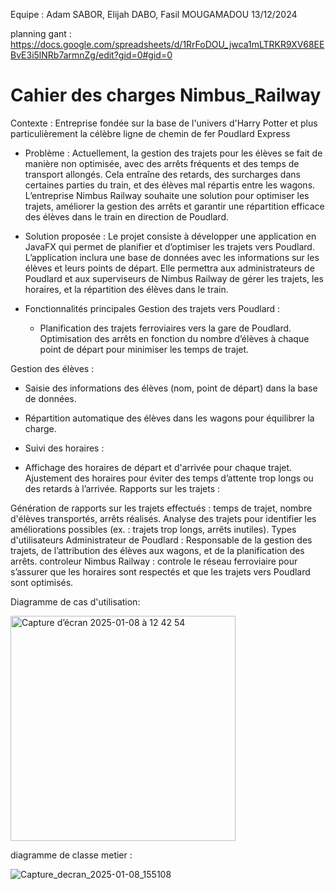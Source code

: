 Equipe : Adam SABOR, Elijah DABO, Fasil MOUGAMADOU
13/12/2024


planning gant : https://docs.google.com/spreadsheets/d/1RrFoDOU_jwca1mLTRKR9XV68EEBvE3i5lNRb7armnZg/edit?gid=0#gid=0
# Cahier des charges Nimbus_Railway
Contexte : Entreprise fondée sur la base de l'univers d'Harry Potter et plus particulièrement la célèbre ligne de chemin de fer Poudlard Express
   
   - Problème : Actuellement, la gestion des trajets pour les élèves se fait de manière non optimisée, avec des arrêts fréquents et des temps de transport allongés. Cela entraîne des retards, des surcharges dans certaines parties du train, et des élèves mal répartis entre les wagons. L’entreprise Nimbus Railway souhaite une solution pour optimiser les trajets, améliorer la gestion des arrêts et garantir une répartition efficace des élèves dans le train en direction de Poudlard.
  
   - Solution proposée :
     Le projet consiste à développer une application en JavaFX qui permet de planifier et d’optimiser les trajets vers Poudlard. L’application inclura une base de données avec les informations sur les élèves et leurs points de départ. Elle permettra aux administrateurs de Poudlard et aux superviseurs de Nimbus Railway de gérer les trajets, les horaires, et la répartition des élèves dans le train.

- Fonctionnalités principales
Gestion des trajets vers Poudlard :

   - Planification des trajets ferroviaires vers la gare de Poudlard.
Optimisation des arrêts en fonction du nombre d’élèves à chaque point de départ pour minimiser les temps de trajet.

Gestion des élèves :

   - Saisie des informations des élèves (nom, point de départ) dans la base de données.
   - Répartition automatique des élèves dans les wagons pour équilibrer la charge.
   - Suivi des horaires :

- Affichage des horaires de départ et d'arrivée pour chaque trajet.
Ajustement des horaires pour éviter des temps d’attente trop longs ou des retards à l’arrivée.
Rapports sur les trajets :

Génération de rapports sur les trajets effectués : temps de trajet, nombre d'élèves transportés, arrêts réalisés.
Analyse des trajets pour identifier les améliorations possibles (ex. : trajets trop longs, arrêts inutiles).
Types d'utilisateurs
Administrateur de Poudlard :
Responsable de la gestion des trajets, de l’attribution des élèves aux wagons, et de la planification des arrêts.
controleur Nimbus Railway :
controle le réseau ferroviaire pour s’assurer que les horaires sont respectés et que les trajets vers Poudlard sont optimisés.

Diagramme de cas d'utilisation: 



<img width="360" alt="Capture d’écran 2025-01-08 à 12 42 54" src="https://github.com/user-attachments/assets/d1dab42f-f6e4-44e9-bbef-1ec8c10a192a" />


diagramme de classe metier :




![Capture_decran_2025-01-08_155108](https://github.com/user-attachments/assets/81f35158-f98b-4577-bef9-cb8b5a587b5f)

